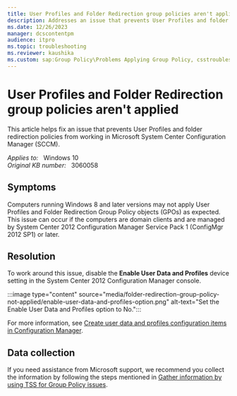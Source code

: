 ```yaml
---
title: User Profiles and Folder Redirection group policies aren't applied
description: Addresses an issue that prevents User Profiles and folder redirection group policies from working in SCCM.
ms.date: 12/26/2023
manager: dcscontentpm
audience: itpro
ms.topic: troubleshooting
ms.reviewer: kaushika
ms.custom: sap:Group Policy\Problems Applying Group Policy, csstroubleshoot
---
```

# User Profiles and Folder Redirection group policies aren't applied

This article helps fix an issue that prevents User Profiles and folder redirection policies from working in Microsoft System Center Configuration Manager (SCCM).

_Applies to:_ &nbsp; Windows 10  
_Original KB number:_ &nbsp; 3060058

## Symptoms

Computers running Windows 8 and later versions may not apply User Profiles and Folder Redirection Group Policy objects (GPOs) as expected. This issue can occur if the computers are domain clients and are managed by System Center 2012 Configuration Manager Service Pack 1 (ConfigMgr 2012 SP1) or later.

## Resolution

To work around this issue, disable the **Enable User Data and Profiles** device setting in the System Center 2012 Configuration Manager console.

:::image type="content" source="media/folder-redirection-group-policy-not-applied/enable-user-data-and-profiles-option.png" alt-text="Set the Enable User Data and Profiles option to No.":::

For more information, see [Create user data and profiles configuration items in Configuration Manager](/mem/configmgr/compliance/deploy-use/create-user-data-and-profiles-configuration-items).

## Data collection

If you need assistance from Microsoft support, we recommend you collect the information by following the steps mentioned in [Gather information by using TSS for Group Policy issues](../../windows-client/windows-troubleshooters/gather-information-using-tss-group-policy.md).
